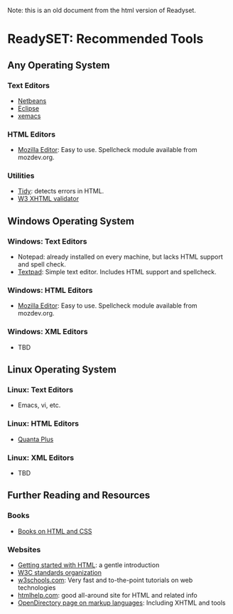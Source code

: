 <!-- markdownlint-disable-next-line first-line-h1  -->
Note: this is an old document from the html version of Readyset.

# ReadySET: Recommended Tools

## Any Operating System

### Text Editors

- [Netbeans](http://www.netbeans.org/)
- [Eclipse](http://www.eclipse.org/)
- [xemacs](http://www.xemacs.org/)

### HTML Editors

- [Mozilla Editor](http://www.mozilla.org/): Easy to use.
  Spellcheck module available from mozdev.org.

### Utilities

- [Tidy](http://tidy.sourceforge.net/): detects errors in HTML.
- [W3 XHTML validator](http://validator.w3.org/)

## Windows Operating System

### Windows: Text Editors

- Notepad: already installed on every machine, but lacks HTML
  support and spell check.
- [Textpad](http://www.textpad.com/): Simple text editor. Includes
  HTML support and spellcheck.

### Windows: HTML Editors

- [Mozilla Editor](http://www.mozilla.org/): Easy to use.
  Spellcheck module available from mozdev.org.

### Windows: XML Editors

- TBD

## Linux Operating System

### Linux: Text Editors

- Emacs, vi, etc.

### Linux: HTML Editors

- [Quanta Plus](http://quanta.sourceforge.net/)

### Linux: XML Editors

- TBD

## Further Reading and Resources

### Books

- [Books on HTML and CSS](http://jrobbins.org/books/)

### Websites

- [Getting started with HTML](http://www.w3.org/MarkUp/Guide/): a
  gentle introduction
- [W3C standards organization](http://w3.org/)
- [w3schools.com](http://w3schools.com/): Very fast and
  to-the-point tutorials on web technologies
- [htmlhelp.com](http://htmlhelp.com/): good all-around site for
  HTML and related info
- [OpenDirectory page on markup
  languages](http://directory.google.com/Top/Computers/Data_Formats/Markup_Languages/):
  Including XHTML and tools
  